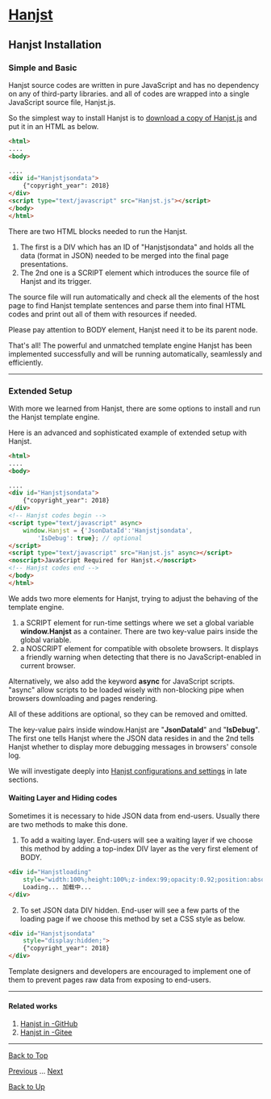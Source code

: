 # [Hanjst](/hanjst/index)
## Hanjst Installation
### Simple and Basic

Hanjst source codes are written in pure JavaScript and has no dependency on any of third-party libraries. and all of codes are wrapped into a single JavaScript source file, Hanjst.js.

So the simplest way to install Hanjst is to [download a copy of Hanjst.js](https://github.com/wadelau/Hanjst) and put it in an HTML as below.

```html
<html>
....
<body>

....
<div id="Hanjstjsondata">
	{"copyright_year": 2018}
</div>
<script type="text/javascript" src="Hanjst.js"></script>
</body>
</html>
```
There are two HTML blocks needed to run the Hanjst. 
1. The first is a DIV which has an ID of "Hanjstjsondata" and holds all the data (format in JSON) needed to be merged into the final page presentations.
2. The 2nd one is a SCRIPT element which introduces the source file of Hanjst and its trigger.

The source file will run automatically and check all the elements of the host page to find Hanjst template sentences and parse them into final HTML codes and print out all of them with resources if needed.

Please pay attention to BODY element, Hanjst need it to be its parent node.

That's all!
The powerful and unmatched template engine Hanjst has been implemented successfully and will be running automatically, seamlessly and efficiently. 

---
### Extended Setup
With more we learned from Hanjst, there are some options to install and run the Hanjst template engine.

Here is an advanced and sophisticated example of extended setup with Hanjst.

```html
<html>
....
<body>

....
<div id="Hanjstjsondata">
	{"copyright_year": 2018}
</div>
<!-- Hanjst codes begin -->
<script type="text/javascript" async>
    window.Hanjst = {'JsonDataId':'Hanjstjsondata', 
	    'IsDebug': true}; // optional
</script>
<script type="text/javascript" src="Hanjst.js" async></script>
<noscript>JavaScript Required for Hanjst.</noscript>
<!-- Hanjst codes end -->
</body> 
</html>
```
We adds two more elements for Hanjst, trying to adjust the behaving of the template engine.  
1. a SCRIPT element for run-time settings where we set a global variable **window.Hanjst** as a container. There are two key-value pairs inside the global variable. 
2. a NOSCRIPT element for compatible with obsolete browsers. It displays a friendly warning when detecting that there is no JavaScript-enabled in current browser.

Alternatively, we also add the keyword  **async** for JavaScript scripts.  "async" allow scripts to be loaded wisely with non-blocking pipe when browsers downloading and pages rendering. 

All of these additions are optional, so they can be removed and omitted.

The key-value pairs inside window.Hanjst are "**JsonDataId**" and "**IsDebug**". 
The first one tells Hanjst where the JSON data resides in and the 2nd tells Hanjst whether to display more debugging messages in browsers' console log.

We will investigate deeply into [Hanjst configurations and settings](./hanjst-config) in late sections.

#### Waiting Layer and Hiding codes
Sometimes it is necessary to hide JSON data from end-users. Usually there are two methods to make this done.

1. To add a waiting layer.
End-users will see a waiting layer if we choose this method by adding a top-index DIV layer as the very first element of BODY.

```html
<div id="Hanjstloading" 
	style="width:100%;height:100%;z-index:99;opacity:0.92;position:absolute;background-color:#ffffff;"> 
	Loading... 加载中... 
</div>
```

2. To set JSON data DIV hidden.
End-user will see a few parts of the loading page if we choose this method by set a CSS style as below.

```html
<div id="Hanjstjsondata" 
	style="display:hidden;">
	{"copyright_year": 2018}
</div>
```

Template designers and developers are encouraged to implement one of them to prevent pages raw data from exposing to end-users.

---
#### Related works
1. [Hanjst in -GitHub]([https://github.com/wadelau/Hanjst](https://github.com/wadelau/Hanjst))
2. [Hanjst in -Gitee]([https://gitee.com/xenxin_admin/wadelau.github.io/tree/master/hanjst](https://gitee.com/xenxin_admin/wadelau.github.io/tree/master/hanjst))

----
[Back to Top](/hanjst/hanjst-install)

[Previous](./what-is-hanjst) ... [Next](./hanjst-config)

[Back to Up](/hanjst/index)

<!--stackedit_data:
eyJoaXN0b3J5IjpbMTc1MDk4NjQ2NywxMTQwNDc1NTkxLC03NT
A5ODU2NTksMTY0OTUxODY2MSwtMTM4MTExMTkzNiwxNTYwMjIz
NTgzLDE4MjgyODg4OTddfQ==
-->